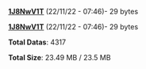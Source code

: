 [**1J8NwV1T**](/data/1J8NwV1T.txt) (22/11/22 - 07:46)- 29 bytes

[**1J8NwV1T**](/data/1J8NwV1T.txt) (22/11/22 - 07:46)- 29 bytes

**Total Datas**: 4317

**Total Size**: 23.49 MB / 23.5 MB